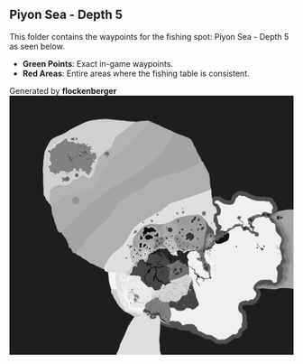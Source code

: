 ## Piyon Sea - Depth 5
This folder contains the waypoints for the fishing spot: Piyon Sea - Depth 5 as seen below.

- **Green Points**: Exact in-game waypoints.
- **Red Areas**: Entire areas where the fishing table is consistent.

Generated by **flockenberger**
![Piyon Sea - Depth 5](./Preview.png?raw=true "Piyon Sea - Depth 5")